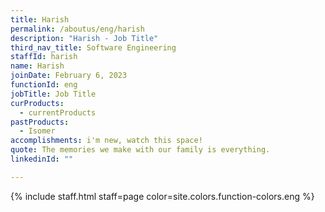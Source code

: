 ```yaml
---
title: Harish
permalink: /aboutus/eng/harish
description: "Harish - Job Title"
third_nav_title: Software Engineering
staffId: harish
name: Harish
joinDate: February 6, 2023
functionId: eng
jobTitle: Job Title
curProducts:
  - currentProducts
pastProducts:
  - Isomer
accomplishments: i'm new, watch this space!
quote: The memories we make with our family is everything.
linkedinId: ""

---
```


{% include staff.html staff=page color=site.colors.function-colors.eng %}
